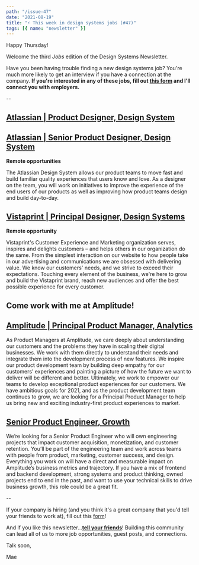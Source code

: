 ```yaml
---
path: "/issue-47"
date: "2021-08-19"
title: "⚡ This week in design systems jobs (#47)"
tags: [{ name: "newsletter" }]
---
```


Happy Thursday!

Welcome the third _Jobs_ edition of the Design Systems Newsletter.

Have you been having trouble finding a new design systems job? You're much more likely to get an interview if you have a connection at the company. **If you're interested in any of these jobs, fill out [this form](https://forms.gle/ZJnVacMuz9Dt4p3GA) and I'll connect you with employers.**

--

## [Atlassian | Product Designer, Design System](https://jobs.lever.co/atlassian/04c69d75-11d2-455b-b4db-9557670651e9?lever-via=mchz33OSqn)

## [Atlassian | Senior Product Designer, Design System](https://jobs.lever.co/atlassian/ab45ae10-c95f-4f9c-86a3-0a88b5eb5cb5?lever-via=mchz33OSqn)

**Remote opportunities**

The Atlassian Design System allows our product teams to move fast and build familiar quality experiences that users know and love. As a designer on the team, you will work on initiatives to improve the experience of the end users of our products as well as improving how product teams design and build day-to-day.

## [Vistaprint | Principal Designer, Design Systems](https://www.linkedin.com/jobs/view/2626942765/)

**Remote opportunity**

Vistaprint's Customer Experience and Marketing organization serves, inspires and delights customers – and helps others in our organization do the same. From the simplest interaction on our website to how people take in our advertising and communications we are obsessed with delivering value. We know our customers' needs, and we strive to exceed their expectations. Touching every element of the business, we're here to grow and build the Vistaprint brand, reach new audiences and offer the best possible experience for every customer.

## Come work with me at Amplitude!

## [Amplitude | Principal Product Manager, Analytics](https://lnkd.in/dEf8-w3b)

As Product Managers at Amplitude, we care deeply about understanding our customers and the problems they have in scaling their digital businesses. We work with them directly to understand their needs and integrate them into the development process of new features. We inspire our product development team by building deep empathy for our customers’ experiences and painting a picture of how the future we want to deliver will be different and better. Ultimately, we work to empower our teams to develop exceptional product experiences for our customers. We have ambitious goals for 2021, and as the product development team continues to grow, we are looking for a Principal Product Manager to help us bring new and exciting industry-first product experiences to market.

## [Senior Product Engineer, Growth](https://lnkd.in/dnnaPS-J)

We’re looking for a Senior Product Engineer who will own engineering projects that impact customer acquisition, monetization, and customer retention. You’ll be part of the engineering team and work across teams with people from product, marketing, customer success, and design. Everything you work on will have a direct and measurable impact on Amplitude’s business metrics and trajectory. If you have a mix of frontend and backend development, strong systems and product thinking, owned projects end to end in the past, and want to use your technical skills to drive business growth, this role could be a great fit.

--

If your company is hiring (and you think it's a great company that you'd tell your friends to work at), fill out this [form](https://forms.gle/tCRpGy7PMfQGqu5B9)!

And if you like this newsletter...**[tell your friends](https://maecapozzi.com/newsletter/)**! Building this community can lead all of us to more job opportunities, guest posts, and connections.

Talk soon,

Mae
​
